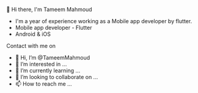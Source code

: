 👋 Hi there, I'm Tameem Mahmoud

- I'm a year of experience working as a Mobile app developer by flutter.
- Mobile app developer - Flutter
- Android & iOS


Contact with me on




- 👋 Hi, I’m @TameemMahmoud
- 👀 I’m interested in ...
- 🌱 I’m currently learning ...
- 💞️ I’m looking to collaborate on ...
- 📫 How to reach me ...

<!---
TameemMahmoud/TameemMahmoud is a ✨ special ✨ repository because its `README.md` (this file) appears on your GitHub profile.
You can click the Preview link to take a look at your changes.
--->
